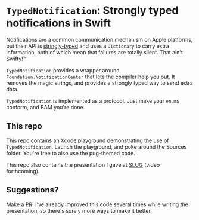 # `TypedNotification`: Strongly typed notifications in Swift

Notifications are a common communication mechanism on Apple platforms, but their API is [stringly-typed](http://wiki.c2.com/?StringlyTyped) and uses a `Dictionary` to carry extra information, both of which mean that failures are totally silent. That ain't Swifty!™

`TypedNotification` provides a wrapper around `Foundation.NotificationCenter` that lets the compiler help you out. It removes the magic strings, and provides a strongly typed way to send extra data.

`TypedNotification` is implemented as a protocol. Just make your `enum`s conform, and BAM you're done.

## This repo

This repo contains an Xcode playground demonstrating the use of `TypedNotification`. Launch the playground, and poke around the Sources folder. You're free to also use the pug-themed code.

This repo also contains the presentation I gave at [SLUG](https://www.meetup.com/swift-language/events/237430703/) (video forthcoming).

## Suggestions?

Make a [PR](https://github.com/mrh-is/PugNotification/pulls)! I've already improved this code several times while writing the presentation, so there's surely more ways to make it better.

